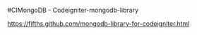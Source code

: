 #CIMongoDB - Codeigniter-mongodb-library

https://fifths.github.com/mongodb-library-for-codeigniter.html